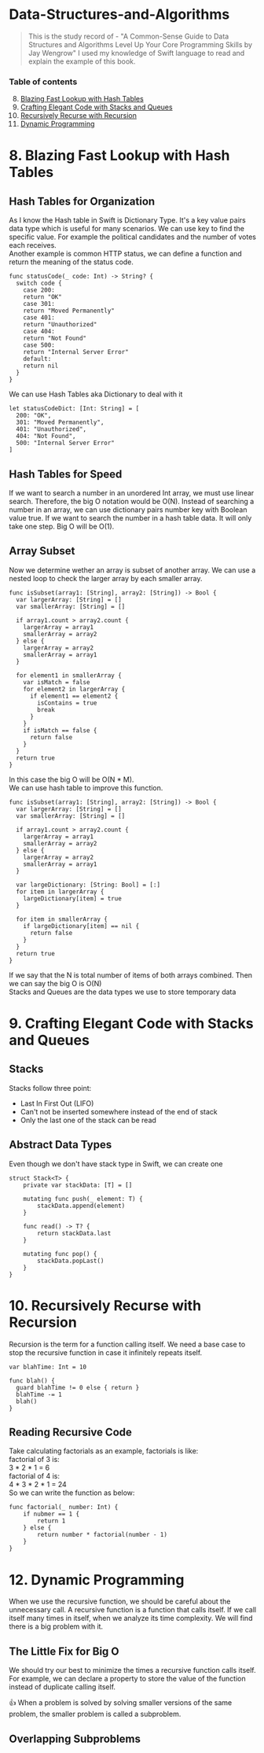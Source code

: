 # Data-Structures-and-Algorithms
> This is the study record of - "A Common-Sense Guide to Data Structures and Algorithms Level Up Your Core Programming Skills by Jay Wengrow"
I used my knowledge of Swift language to read and explain the example of this book.

### Table of contents
8. [Blazing Fast Lookup with Hash Tables](https://github.com/KaoWenChung/Data-Structures-and-Algorithms#8-blazing-fast-lookup-with-hash-tables)
9. [Crafting Elegant Code with Stacks and Queues](https://github.com/KaoWenChung/Data-Structures-and-Algorithms#9-crafting-elegant-code-with-stacks-and-queues)
10. [Recursively Recurse with Recursion](https://github.com/KaoWenChung/Data-Structures-and-Algorithms#9-recursively-recurse-with-recursion)
12. [Dynamic Programming](https://github.com/KaoWenChung/Data-Structures-and-Algorithms#12-dynamic-programming)

# 8. Blazing Fast Lookup with Hash Tables
## Hash Tables for Organization
As I know the Hash table in Swift is Dictionary Type. It's a key value pairs data type which is useful for many scenarios. We can use key to find the specific value. For example the political candidates and the number of votes each receives.<br/>
Another example is common HTTP status, we can define a function and return the meaning of the status code.
```
func statusCode(_ code: Int) -> String? {
  switch code {
    case 200:
    return "OK"
    case 301:
    return "Moved Permanently"
    case 401:
    return "Unauthorized"
    case 404:
    return "Not Found"
    case 500:
    return "Internal Server Error"
    default:
    return nil
  }
}
```
We can use Hash Tables aka Dictionary to deal with it
```
let statusCodeDict: [Int: String] = [
  200: "OK",
  301: "Moved Permanently",
  401: "Unauthorized",
  404: "Not Found",
  500: "Internal Server Error"
]
```
## Hash Tables for Speed
If we want to search a number in an unordered Int array, we must use linear search. Therefore, the big O notation would be O(N). Instead of searching a number in an array, we can use dictionary pairs number key with Boolean value true. If we want to search the number in a hash table data. It will only take one step. Big O will be O(1).

## Array Subset
Now we determine wether an array is subset of another array. We can use a nested loop to check the larger array by each smaller array.
```
func isSubset(array1: [String], array2: [String]) -> Bool {
  var largerArray: [String] = []
  var smallerArray: [String] = []

  if array1.count > array2.count {
    largerArray = array1
    smallerArray = array2
  } else {
    largerArray = array2
    smallerArray = array1
  }

  for element1 in smallerArray {
    var isMatch = false
    for element2 in largerArray {
      if element1 == element2 {
        isContains = true
        break
      }
    }
    if isMatch == false {
      return false
    }
  }
  return true
}
```
In this case the big O will be O(N * M).<br/>
We can use hash table to improve this function.
```
func isSubset(array1: [String], array2: [String]) -> Bool {
  var largerArray: [String] = []
  var smallerArray: [String] = []

  if array1.count > array2.count {
    largerArray = array1
    smallerArray = array2
  } else {
    largerArray = array2
    smallerArray = array1
  }

  var largeDictionary: [String: Bool] = [:]
  for item in largerArray {
    largeDictionary[item] = true
  }

  for item in smallerArray {
    if largeDictionary[item] == nil {
      return false
    }
  }
  return true
}

```
If we say that the N is total number of items of both arrays combined. Then we can say the big O is O(N)<br/>
Stacks and Queues are the data types we use to store temporary data
# 9. Crafting Elegant Code with Stacks and Queues
## Stacks
Stacks follow three point:
- Last In First Out (LIFO)
- Can't not be inserted somewhere instead of the end of stack
- Only the last one of the stack can be read

## Abstract Data Types
Even though we don't have stack type in Swift, we can create one
```
struct Stack<T> {
    private var stackData: [T] = []

    mutating func push(_ element: T) {
        stackData.append(element)
    }

    func read() -> T? {
        return stackData.last
    }

    mutating func pop() {
        stackData.popLast()
    }
}
```
# 10. Recursively Recurse with Recursion
Recursion is the term for a function calling itself. We need a base case to stop the recursive function in case it infinitely repeats itself.
```
var blahTime: Int = 10

func blah() {
  guard blahTime != 0 else { return }
  blahTime -= 1
  blah()
}
```
## Reading Recursive Code
Take calculating factorials as an example, factorials is like:<br/>
factorial of 3 is:<br/>
3 * 2 * 1 = 6<br/>
factorial of 4 is:<br/>
4 * 3 * 2 * 1 = 24<br/>
So we can write the function as below:
```
func factorial(_ number: Int) {
    if nubmer == 1 {
        return 1
    } else {
        return number * factorial(number - 1)
    }
}
```
# 12. Dynamic Programming
When we use the recursive function, we should be careful about the unnecessary call. A recursive function is a function that calls itself. If we call itself many times in itself, when we analyze its time complexity. We will find there is a big problem with it.

## The Little Fix for Big O
We should try our best to minimize the times a recursive function calls itself. For example, we can declare a property to store the value of the function instead of duplicate calling itself.

:+1: When a problem is solved by solving smaller versions of the same problem,
the smaller problem is called a subproblem.

## Overlapping Subproblems
